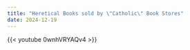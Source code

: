 ```yaml
---
title: "Heretical Books sold by \"Catholic\" Book Stores"
date: 2024-12-19
---
```


{{< youtube 0wnhVRYAQv4 >}}
